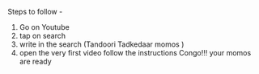 Steps to follow -

1) Go on Youtube 
2) tap on search 
3) write in the search (Tandoori Tadkedaar momos )
4) open the very first video 
follow the instructions 
Congo!!! your momos are ready 